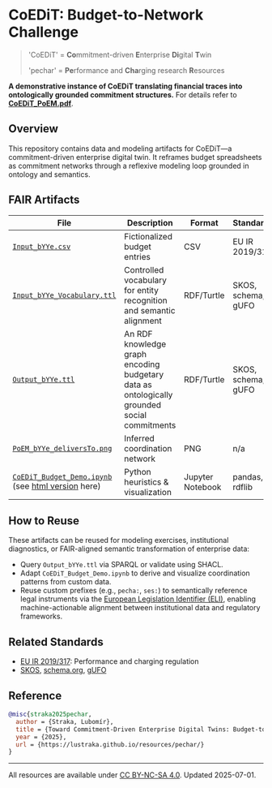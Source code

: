 # CoEDiT: Budget-to-Network Challenge

> 'CoEDiT' = **Co**mmitment-driven **E**nterprise **Di**gital **T**win
>
> 'pechar' = **Pe**rformance and **Cha**rging research **R**esources

**A demonstrative instance of CoEDiT translating financial traces into ontologically grounded commitment structures.** For details refer to [**CoEDiT_PoEM.pdf**](CoEDiT_PoEM.pdf).

## Overview
This repository contains data and modeling artifacts for CoEDiT—a commitment-driven enterprise digital twin. It reframes budget spreadsheets as commitment networks through a reflexive modeling loop grounded in ontology and semantics.

## FAIR Artifacts

| File | Description | Format | Standards |
|-|-|-|-|
| [`Input_bYYe.csv`](Input_bYYe.csv) | Fictionalized budget entries | CSV | EU IR 2019/317 |
| [`Input_bYYe_Vocabulary.ttl`](Input_bYYe_Vocabulary.ttl) | Controlled vocabulary for entity recognition and semantic alignment | RDF/Turtle | SKOS, schema, gUFO |
| [`Output_bYYe.ttl`](Output_bYYe.ttl) | An RDF knowledge graph encoding budgetary data as ontologically grounded social commitments | RDF/Turtle | SKOS, schema, gUFO |
| [`PoEM_bYYe_deliversTo.png`](PoEM_bYYe_deliversTo.png) | Inferred coordination network | PNG | n/a |
| [`CoEDiT_Budget_Demo.ipynb`](CoEDiT_Budget_Demo.ipynb)<br>(see [html version](CoEDiT_Budget_Demo.html) here) | Python heuristics & visualization | Jupyter Notebook | pandas, rdflib |

## How to Reuse

These artifacts can be reused for modeling exercises, institutional diagnostics, or FAIR-aligned semantic transformation of enterprise data:
- Query `Output_bYYe.ttl` via SPARQL or validate using SHACL.
- Adapt `CoEDiT_Budget_Demo.ipynb` to derive and visualize coordination patterns from custom data.
- Reuse custom prefixes (e.g., `pecha:`, `ses:`) to semantically reference legal instruments via the [European Legislation Identifier (ELI)](https://eur-lex.europa.eu/eli-register/about.html), enabling machine-actionable alignment between institutional data and regulatory frameworks.

## Related Standards

- [EU IR 2019/317](https://eur-lex.europa.eu/legal-content/EN/TXT/?uri=CELEX%3A32019R0317): Performance and charging regulation
- [SKOS](https://www.w3.org/TR/skos-reference/), [schema.org](https://schema.org/), [gUFO](https://purl.org/nemo/gufo)

## Reference

```bibtex
@misc{straka2025pechar,
  author = {Straka, Lubomír},
  title = {Toward Commitment-Driven Enterprise Digital Twins: Budget-to-Network Challenge},
  year = {2025},
  url = {https://lustraka.github.io/resources/pechar/}
}
```

----

All resources are available under [CC BY-NC-SA 4.0](https://creativecommons.org/licenses/by-nc-sa/4.0/). Updated 2025-07-01.

